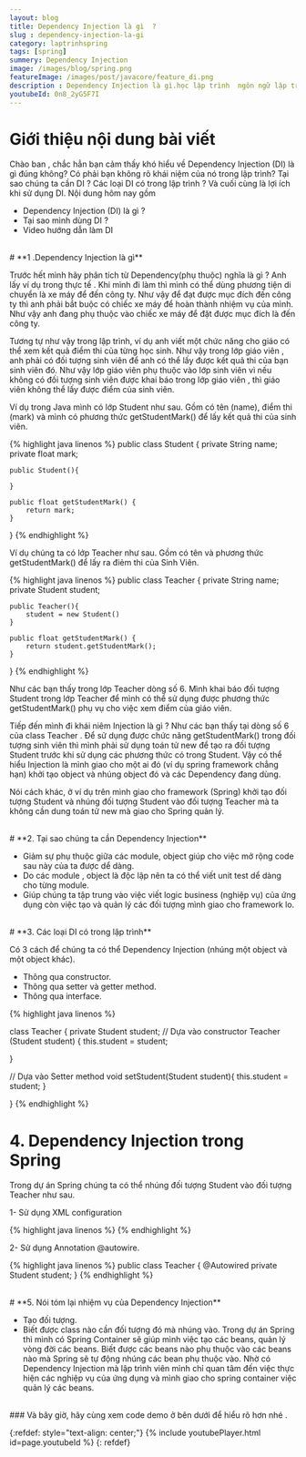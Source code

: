 ```yaml
---
layout: blog
title: Dependency Injection là gì  ?
slug : dependency-injection-la-gi
category: laptrinhspring
tags: [spring]
summery: Dependency Injection  
image: /images/blog/spring.png
featureImage: /images/post/javacore/feature_di.png
description : Dependency Injection là gì.học lập trình  ngôn ngữ lập trình lập trình java java cơ bản khóa học lập trình java học ngôn ngữ lập trình java
youtubeId: 0n8_2yG5F7I
---
```


# **Giới thiệu nội dung bài viết**

Chào ban , chắc hẳn bạn cảm thấy khó hiểu về Dependency Injection (DI) là gì đúng không? Có phải bạn không rõ khái niệm của nó trong lập trình?
Tại sao chúng ta cần DI ? Các loại DI có trong lập trình ? Và cuối cùng là lợi ích khi sử dụng DI. Nội dung hôm nay gồm

- Dependency Injection (DI) là gì ?
- Tại sao mình dùng DI ?
- Video hướng dẫn làm DI

<br>
# **1 .Dependency Injection là gì**

Trước hết mình hãy phân tích từ Dependency(phụ thuộc) nghĩa là gì ? Anh lấy ví dụ trong thực tế . Khi mình đi làm thì mình có thể dùng phương tiện di chuyển là xe máy để đến công ty. Như vậy để đạt được mục đích đến công ty thì anh phải bắt buộc có chiếc xe máy để hoàn thành nhiệm vụ của mình. Như vậy anh đang phụ thuộc vào chiếc xe máy để đặt được mục đích là đến công ty.

Tương tự như vậy trong lập trình, ví dụ anh viết một chức năng cho  giáo có thể xem kết quả điểm thi của từng học sinh. Như vậy trong
lớp giáo viên , anh phải có đối tượng sinh viên để anh có thể lấy được kết quả thi của bạn sinh viên đó. Như vậy lớp giáo viên phụ thuộc vào
lớp sinh viên vì nếu không có đối tượng sinh viên được khai báo trong lớp giáo viên , thì giáo viên không thể lấy được điểm của sinh viên.

Ví dụ trong Java mình có lớp Student như sau. Gồm có tên (name), điểm thi (mark) và mình có phương thức getStudentMark() để lấy kết quả thi của sinh viên.

{% highlight java linenos %}
public class Student {
    private String name;
    private float mark;

    public Student(){

    }

    public float getStudentMark() {
        return mark;
    }
}
{% endhighlight %}

Ví dụ chúng ta có lớp Teacher như sau. Gồm có tên và phương thức getStudentMark() để lấy ra điẻm thi của Sinh Viên.

{% highlight java linenos  %}
public class Teacher  {
    private String name;
    private Student student;

    public Teacher(){
        student = new Student()
    }

    public float getStudentMark() {
        return student.getStudentMark();
    }
}
{% endhighlight %}

Như các bạn thấy trong lớp Teacher dòng số 6. Mình khai báo đối tượng Student trong lớp Teacher để mình có thể sử dụng được phương thức
getStudentMark() phụ vụ cho việc xem điểm của giáo viên.

Tiếp đến mình đi khái niêm Injection là gì ?
Như các bạn thấy tại dòng số 6 của class Teacher . Để sử dụng được chức năng getStudentMark() trong đối tượng sinh viên thì mình phải
sử dụng toán tử new để tạo ra đối tượng Student trước khi sử dụng các phương thức có trong Student. Vậy có thể hiểu Injection là mình giao
cho một ai đó (ví dụ spring framework chẳng hạn) khởi tạo object và nhúng object đó và các Dependency đang dùng.

Nói cách khác, ở ví dụ trên mình giao cho framework (Spring) khởi tạo đối tượng Student và nhúng đối tượng Student vào đối tượng
Teacher mà ta không cần dung toán tử new mà giao cho Spring quản lý.

<br>
# **2. Tại sao chúng ta cần Dependency Injection**

- Giảm sự phụ thuộc giữa các module, object giúp cho việc mở rộng code sau này của ta được dể dàng.
- Do các module , object là độc lập nên ta có thể viết unit test dể dàng cho từng module.
- Giúp chúng ta tập trung vào việc viết logic business (nghiệp vụ) của ứng dụng còn việc tạo và quản lý các đối tượng mình giao
cho framework lo.

<br>
# **3. Các loại DI có trong lập trình**

Có 3 cách để chúng ta có thể Dependency Injection (nhúng một object và một object khác).

- Thông qua constructor.
- Thông qua setter và getter method.
- Thông qua interface.

{% highlight java linenos %}

class Teacher {
  private Student student;
  // Dựa vào constructor
  Teacher (Student student) {
    this.student = student;

  }

  // Dựa vào Setter method
  void setStudent(Student student){
    this.student = student;
  }

}
{% endhighlight %}

# **4. Dependency Injection trong Spring**

Trong dự án Spring chúng ta có thể nhúng đối tượng Student vào đối tượng Teacher như sau.

1- Sử dụng XML configuration

{% highlight java linenos %}
<bean id="student" class="org.levunguyen.student" /> 
<bean id="teacher" class="org.levunguyen.teacher"> 
    <constructor-arg  name="item" ref="student" /> 
</bean>
{% endhighlight %}

2- Sử dụng Annotation @autowire. 

{% highlight java linenos %}
public class Teacher {
    @Autowired
    private Student student; 
}
{% endhighlight %}

<br>
# **5. Nói tóm lại nhiệm vụ của Dependency Injection**

- Tạo đối tượng.
- Biết được class nào cần đối tượng đó mà nhúng vào. Trong dự án Spring thì mình có Spring Container sẽ giúp mình việc tạo các beans, quản lý vòng đời các beans. Biết được các beans nào phụ thuộc vào các beans nào mà Spring sẽ tự động nhúng các bean phụ thuộc vào. Nhờ có Dependency Injection mà lập trình viên mình chỉ quan tâm đến việc thực hiện các nghiệp vụ của ứng dụng và mình giao cho spring container việc quản lý các beans.

<br>
### Và bây giờ, hãy cùng xem code demo ở bên dưới để hiểu rõ hơn nhé .

{:refdef: style="text-align: center;"}
{% include youtubePlayer.html id=page.youtubeId %}
{: refdef}
